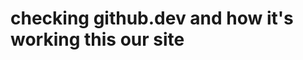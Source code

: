 <!-- https://source.unsplash.com/random/1920x1080/?wallpaper,landscape -->
# checking github.dev and how it's working this our site


